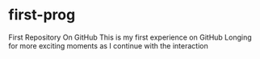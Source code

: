# first-prog
First Repository On GitHub
This is my first experience on GitHub
Longing for more exciting moments as I continue with the interaction
